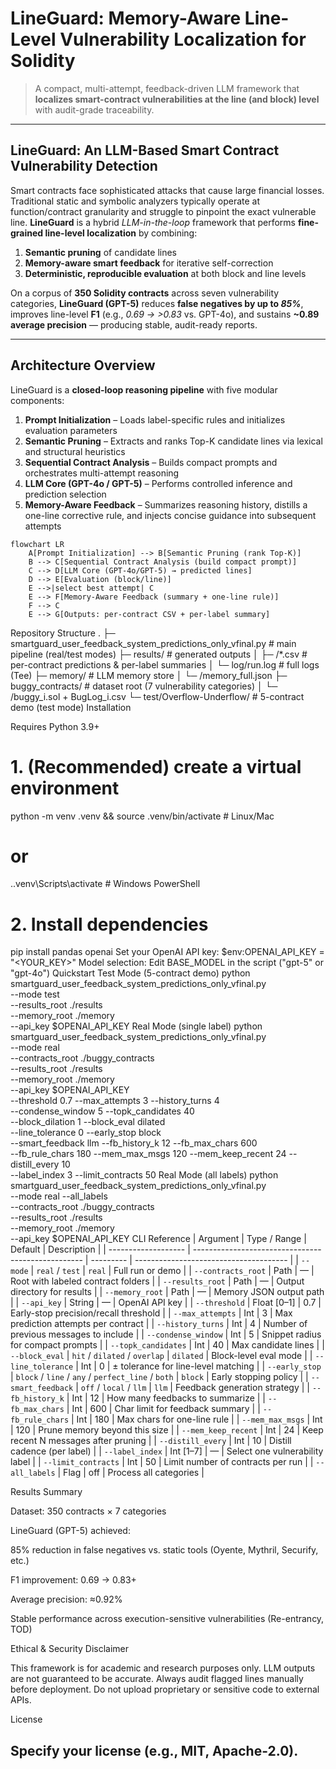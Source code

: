 # LineGuard: Memory-Aware Line-Level Vulnerability Localization for Solidity

> A compact, multi-attempt, feedback-driven LLM framework that **localizes smart-contract vulnerabilities at the line (and block) level** with audit-grade traceability.

---

## LineGuard: An LLM-Based Smart Contract Vulnerability Detection

Smart contracts face sophisticated attacks that cause large financial losses. Traditional static and symbolic analyzers typically operate at function/contract granularity and struggle to pinpoint the exact vulnerable line. **LineGuard** is a hybrid *LLM-in-the-loop* framework that performs **fine-grained line-level localization** by combining:
1. **Semantic pruning** of candidate lines  
2. **Memory-aware smart feedback** for iterative self-correction  
3. **Deterministic, reproducible evaluation** at both block and line levels  

On a corpus of **350 Solidity contracts** across seven vulnerability categories, **LineGuard (GPT-5)** reduces **false negatives by up to _85%_**, improves line-level **F1** (e.g., _0.69 → >0.83_ vs. GPT-4o), and sustains **~0.89 average precision** — producing stable, audit-ready reports.

---

## Architecture Overview

LineGuard is a **closed-loop reasoning pipeline** with five modular components:

1. **Prompt Initialization** – Loads label-specific rules and initializes evaluation parameters  
2. **Semantic Pruning** – Extracts and ranks Top-K candidate lines via lexical and structural heuristics  
3. **Sequential Contract Analysis** – Builds compact prompts and orchestrates multi-attempt reasoning  
4. **LLM Core (GPT-4o / GPT-5)** – Performs controlled inference and prediction selection  
5. **Memory-Aware Feedback** – Summarizes reasoning history, distills a one-line corrective rule, and injects concise guidance into subsequent attempts

```mermaid
flowchart LR
    A[Prompt Initialization] --> B[Semantic Pruning (rank Top-K)]
    B --> C[Sequential Contract Analysis (build compact prompt)]
    C --> D[LLM Core (GPT-4o/GPT-5) → predicted lines]
    D --> E[Evaluation (block/line)]
    E -->|select best attempt| C
    E --> F[Memory-Aware Feedback (summary + one-line rule)]
    F --> C
    E --> G[Outputs: per-contract CSV + per-label summary]
```
Repository Structure
.
├─ smartguard_user_feedback_system_predictions_only_vfinal.py   # main pipeline (real/test modes)
├─ results/                                                     # generated outputs
│  ├─ <Label>/*.csv                                            # per-contract predictions & per-label summaries
│  └─ log/run.log                                              # full logs (Tee)
├─ memory/                                                      # LLM memory store
│  └─ <Label>/memory_full.json
├─ buggy_contracts/                                             # dataset root (7 vulnerability categories)
│  └─ <Label>/buggy_i.sol + BugLog_i.csv
└─ test/Overflow-Underflow/                                    # 5-contract demo (test mode)
Installation

Requires Python 3.9+
# 1. (Recommended) create a virtual environment
python -m venv .venv && source .venv/bin/activate     # Linux/Mac
# or
.\.venv\Scripts\activate                              # Windows PowerShell

# 2. Install dependencies
pip install pandas openai
Set your OpenAI API key:
$env:OPENAI_API_KEY = "<YOUR_KEY>"
Model selection: Edit BASE_MODEL in the script ("gpt-5" or "gpt-4o")
Quickstart
Test Mode (5-contract demo)
python smartguard_user_feedback_system_predictions_only_vfinal.py \
  --mode test \
  --results_root ./results \
  --memory_root ./memory \
  --api_key $OPENAI_API_KEY
Real Mode (single label)
python smartguard_user_feedback_system_predictions_only_vfinal.py \
  --mode real \
  --contracts_root ./buggy_contracts \
  --results_root ./results \
  --memory_root ./memory \
  --api_key $OPENAI_API_KEY \
  --threshold 0.7 --max_attempts 3 --history_turns 4 \
  --condense_window 5 --topk_candidates 40 \
  --block_dilation 1 --block_eval dilated \
  --line_tolerance 0 --early_stop block \
  --smart_feedback llm --fb_history_k 12 --fb_max_chars 600 \
  --fb_rule_chars 180 --mem_max_msgs 120 --mem_keep_recent 24 --distill_every 10 \
  --label_index 3 --limit_contracts 50
Real Mode (all labels)
python smartguard_user_feedback_system_predictions_only_vfinal.py \
  --mode real --all_labels \
  --contracts_root ./buggy_contracts \
  --results_root ./results \
  --memory_root ./memory \
  --api_key $OPENAI_API_KEY
CLI Reference
| Argument            | Type / Range                                       | Default   | Description                            |
| ------------------- | -------------------------------------------------- | --------- | -------------------------------------- |
| `--mode`            | `real` / `test`                                    | `real`    | Full run or demo                       |
| `--contracts_root`  | Path                                               | —         | Root with labeled contract folders     |
| `--results_root`    | Path                                               | —         | Output directory for results           |
| `--memory_root`     | Path                                               | —         | Memory JSON output path                |
| `--api_key`         | String                                             | —         | OpenAI API key                         |
| `--threshold`       | Float [0–1]                                        | 0.7       | Early-stop precision/recall threshold  |
| `--max_attempts`    | Int                                                | 3         | Max prediction attempts per contract   |
| `--history_turns`   | Int                                                | 4         | Number of previous messages to include |
| `--condense_window` | Int                                                | 5         | Snippet radius for compact prompts     |
| `--topk_candidates` | Int                                                | 40        | Max candidate lines                    |
| `--block_eval`      | `hit` / `dilated` / `overlap`                      | `dilated` | Block-level eval mode                  |
| `--line_tolerance`  | Int                                                | 0         | ± tolerance for line-level matching    |
| `--early_stop`      | `block` / `line` / `any` / `perfect_line` / `both` | `block`   | Early stopping policy                  |
| `--smart_feedback`  | `off` / `local` / `llm`                            | `llm`     | Feedback generation strategy           |
| `--fb_history_k`    | Int                                                | 12        | How many feedbacks to summarize        |
| `--fb_max_chars`    | Int                                                | 600       | Char limit for feedback summary        |
| `--fb_rule_chars`   | Int                                                | 180       | Max chars for one-line rule            |
| `--mem_max_msgs`    | Int                                                | 120       | Prune memory beyond this size          |
| `--mem_keep_recent` | Int                                                | 24        | Keep recent N messages after pruning   |
| `--distill_every`   | Int                                                | 10        | Distill cadence (per label)            |
| `--label_index`     | Int [1–7]                                          | —         | Select one vulnerability label         |
| `--limit_contracts` | Int                                                | 50        | Limit number of contracts per run      |
| `--all_labels`      | Flag                                               | off       | Process all categories                 |

Results Summary

Dataset: 350 contracts × 7 categories

LineGuard (GPT-5) achieved:

85% reduction in false negatives vs. static tools (Oyente, Mythril, Securify, etc.)

F1 improvement: 0.69 → 0.83+

Average precision: ≈0.92%

Stable performance across execution-sensitive vulnerabilities (Re-entrancy, TOD)

Ethical & Security Disclaimer

This framework is for academic and research purposes only.
LLM outputs are not guaranteed to be accurate. Always audit flagged lines manually before deployment.
Do not upload proprietary or sensitive code to external APIs.

License

Specify your license (e.g., MIT, Apache-2.0).
---
